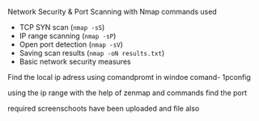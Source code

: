  Network Security & Port Scanning with Nmap
commands used
- TCP SYN scan (`nmap -sS`)
- IP range scanning (`nmap -sP`)
- Open port detection (`nmap -sV`)
- Saving scan results (`nmap -oN results.txt`)
- Basic network security measures

Find the local ip adress using comandpromt in windoe
comand- 1pconfig

using the ip range with the help of zenmap and commands find the port 

required screenschoots have been uploaded and file also
